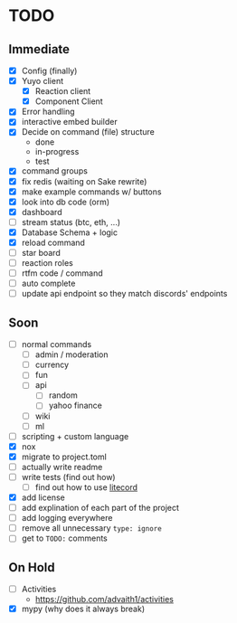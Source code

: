 # TODO

## Immediate

- [x] Config (finally)
- [x] Yuyo client
  - [x] Reaction client
  - [x] Component Client
- [x] Error handling
- [x] interactive embed builder
- [x] Decide on command (file) structure
  - done
  - in-progress
  - test
- [x] command groups
- [x] fix redis (waiting on Sake rewrite)
- [x] make example commands w/ buttons
- [x] look into db code (orm)
- [x] dashboard
- [ ] stream status (btc, eth, ...)
- [x] Database Schema + logic
- [x] reload command
- [ ] star board
- [ ] reaction roles
- [ ] rtfm code / command
- [ ] auto complete
- [ ] update api endpoint so they match discords' endpoints

## Soon

- [ ] normal commands
  - [ ] admin / moderation
  - [ ] currency
  - [ ] fun
  - [ ] api
    - [ ] random
    - [ ] yahoo finance
  - [ ] wiki
  - [ ] ml
- [ ] scripting + custom language
- [x] nox
- [x] migrate to project.toml
- [ ] actually write readme
- [ ] write tests (find out how)
  - [ ] find out how to use [litecord](https://gitlab.com/litecord/litecord)
  <!-- - [ ] migrate all slash command logic to different files -->
- [x] add license
- [ ] add explination of each part of the project
- [ ] add logging everywhere
- [ ] remove all unnecessary `type: ignore`
- [ ] get to `TODO:` comments

## On Hold

- [ ] Activities
  - https://github.com/advaith1/activities
- [x] mypy (why does it always break)
